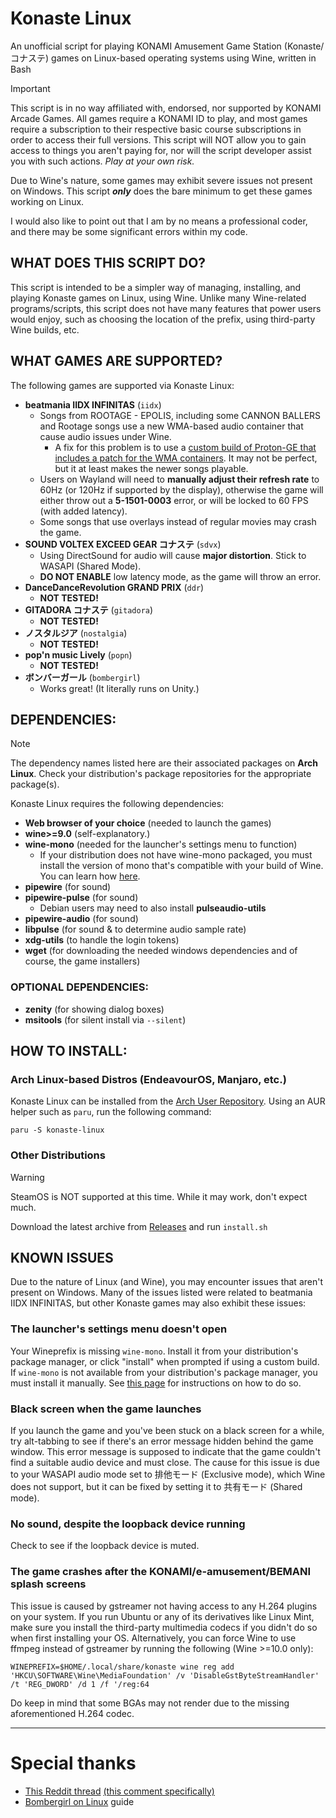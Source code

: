 # Konaste Linux

An unofficial script for playing KONAMI Amusement Game Station (Konaste/コナステ) games on Linux-based operating systems using Wine, written in Bash

> [!IMPORTANT]
> This script is in no way affiliated with, endorsed, nor supported by KONAMI Arcade Games. All games require a KONAMI ID to play, and most games require a subscription to their respective basic course subscriptions in order to access their full versions. This script will NOT allow you to gain access to things you aren't paying for, nor will the script developer assist you with such actions. *Play at your own risk.*
>
>Due to Wine's nature, some games may exhibit severe issues not present on Windows. This script ***only*** does the bare minimum to get these games working on Linux.
>
> I would also like to point out that I am by no means a professional coder, and there may be some significant errors within my code.

## WHAT DOES THIS SCRIPT DO?

This script is intended to be a simpler way of managing, installing, and playing Konaste games on Linux, using Wine. Unlike many Wine-related programs/scripts, this script does not have many features that power users would enjoy, such as choosing the location of the prefix, using third-party Wine builds, etc.

## WHAT GAMES ARE SUPPORTED?

The following games are supported via Konaste Linux:

* **beatmania IIDX INFINITAS** (`iidx`)
  * Songs from ROOTAGE - EPOLIS, including some CANNON BALLERS and Rootage songs use a new WMA-based audio container that cause audio issues under Wine.
    * A fix for this problem is to use a [custom build of Proton-GE that includes a patch for the WMA containers](https://github.com/atty303/proton-ge-custom). It may not be perfect, but it at least makes the newer songs playable.
  * Users on Wayland will need to **manually adjust their refresh rate** to 60Hz (or 120Hz if supported by the display), otherwise the game will either throw out a **5-1501-0003** error, or will be locked to 60 FPS (with added latency).
  * Some songs that use overlays instead of regular movies may crash the game.
* **SOUND VOLTEX EXCEED GEAR コナステ** (`sdvx`)
  * Using DirectSound for audio will cause **major distortion**. Stick to WASAPI (Shared Mode).
  * **DO NOT ENABLE** low latency mode, as the game will throw an error.
* **DanceDanceRevolution GRAND PRIX** (`ddr`)
  * **NOT TESTED!**
* **GITADORA コナステ** (`gitadora`)
  * **NOT TESTED!**
* **ノスタルジア** (`nostalgia`)
  * **NOT TESTED!**
* **pop'n music Lively** (`popn`)
  * **NOT TESTED!**
* **ボンバーガール** (`bombergirl`)
  * Works great! (It literally runs on Unity.)

## DEPENDENCIES:

> [!NOTE]
> The dependency names listed here are their associated packages on **Arch Linux**. Check your distribution's package repositories for the appropriate package(s).

Konaste Linux requires the following dependencies:

* **Web browser of your choice** (needed to launch the games)
* **wine>=9.0** (self-explanatory.)
* **wine-mono** (needed for the launcher's settings menu to function)
  * If your distribution does not have wine-mono packaged, you must install the version of mono that's compatible with your build of Wine. You can learn how [here](https://gitlab.winehq.org/wine/wine/-/wikis/Wine-Mono).
* **pipewire** (for sound)
* **pipewire-pulse** (for sound)
  * Debian users may need to also install **pulseaudio-utils**
* **pipewire-audio** (for sound)
* **libpulse** (for sound & to determine audio sample rate)
* **xdg-utils** (to handle the login tokens)
* **wget** (for downloading the needed windows dependencies and of course, the game installers)

### OPTIONAL DEPENDENCIES:

* **zenity** (for showing dialog boxes)
* **msitools** (for silent install via `--silent`)

## HOW TO INSTALL:

### Arch Linux-based Distros (EndeavourOS, Manjaro, etc.)

Konaste Linux can be installed from the [Arch User Repository](https://aur.archlinux.org/packages/konaste-linux). Using an AUR helper such as `paru`, run the following command:

```
paru -S konaste-linux
```

### Other Distributions

> [!WARNING]
> SteamOS is NOT supported at this time. While it may work, don't expect much.

Download the latest archive from [Releases](https://github.com/mizztgc/konaste-linux/releases) and run `install.sh`

## KNOWN ISSUES

Due to the nature of Linux (and Wine), you may encounter issues that aren't present on Windows. Many of the issues listed were related to beatmania IIDX INFINITAS, but other Konaste games may also exhibit these issues:

### The launcher's settings menu doesn't open

Your Wineprefix is missing `wine-mono`. Install it from your distribution's package manager, or click "install" when prompted if using a custom build. If `wine-mono` is not available from your distribution's package manager, you must install it manually. See [this page](https://gitlab.winehq.org/wine/wine/-/wikis/Wine-Mono) for instructions on how to do so.

### Black screen when the game launches

If you launch the game and you've been stuck on a black screen for a while, try alt-tabbing to see if there's an error message hidden behind the game window. This error message is supposed to indicate that the game couldn't find a suitable audio device and must close. The cause for this issue is due to your WASAPI audio mode set to 排他モード (Exclusive mode), which Wine does not support, but it can be fixed by setting it to 共有モード (Shared mode).

### No sound, despite the loopback device running

Check to see if the loopback device is muted.

### The game crashes after the KONAMI/e-amusement/BEMANI splash screens

This issue is caused by gstreamer not having access to any H.264 plugins on your system. If you run Ubuntu or any of its derivatives like Linux Mint, make sure you install the third-party multimedia codecs if you didn't do so when first installing your OS. Alternatively, you can force Wine to use ffmpeg instead of gstreamer by running the following (Wine >=10.0 only):

`WINEPREFIX=$HOME/.local/share/konaste wine reg add 'HKCU\SOFTWARE\Wine\MediaFoundation' /v 'DisableGstByteStreamHandler' /t 'REG_DWORD' /d 1 /f '/reg:64`

Do keep in mind that some BGAs may not render due to the missing aforementioned H.264 codec.

***

# Special thanks

* [This Reddit thread](https://www.reddit.com/r/bemani/comments/yardc2/anyone_run_their_konasute_infinitas_sdvx_etc/) [(this comment specifically)](https://www.reddit.com/r/bemani/comments/yardc2/comment/ke5z7mi/)
* [Bombergirl on Linux](https://rentry.org/bombergirl-linux) guide
